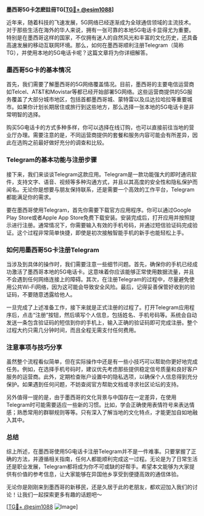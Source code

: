**墨西哥5G卡怎麽註冊TG[[TG💪+ @esim1088](https://t.me/s/esim1088)]**

近年来，随着科技的飞速发展，5G网络已经逐渐成为全球通信领域的主流技术。对于那些生活在海外的华人来说，拥有一张可靠的本地5G电话卡显得尤为重要。特别是在墨西哥这样的国家，不仅拥有迷人的自然风光和丰富的文化历史，还具备高速发展的移动互联网环境。那么，如何在墨西哥顺利注册Telegram（简称TG），并使用本地的5G电话卡呢？这篇文章将为你详细解答。

### 墨西哥5G卡的基本情况

首先，我们需要了解墨西哥的5G网络覆盖情况。目前，墨西哥的主要电信运营商如Telcel、AT&T和Movistar等都已经开始部署5G网络。这些运营商提供的5G服务覆盖了大部分城市地区，包括首都墨西哥城、蒙特雷以及瓜达拉哈拉等重要城市。如果你计划长期居住或旅行到这些地方，那么选择一张本地的5G电话卡是非常明智的选择。

购买5G电话卡的方式多种多样，你可以选择在线订购，也可以直接前往当地的营业厅办理。需要注意的是，不同运营商提供的套餐和服务内容可能会有所差异，因此在选购之前最好做好充分的调查和比较。

### Telegram的基本功能与注册步骤

接下来，我们来谈谈Telegram这款应用。Telegram是一款功能强大的即时通讯软件，支持文字、语音、视频等多种沟通方式，并且以其高度的安全性和隐私保护而闻名。无论你是想要与朋友保持联系，还是需要一个高效的工作平台，Telegram都能满足你的需求。

要在墨西哥使用Telegram，首先你需要下载官方应用程序。你可以通过Google Play Store或者Apple App Store免费下载安装。安装完成后，打开应用并按照提示进行注册。通常情况下，你需要输入有效的手机号码，并通过短信验证码完成验证。这个过程非常简单快捷，即使是初次接触智能手机的新手也能轻松上手。

### 如何用墨西哥5G卡注册Telegram

当涉及到具体的操作时，我们需要注意一些细节问题。首先，确保你的手机已经成功激活了墨西哥本地的5G电话卡。这意味着你应该能够正常使用数据流量，并且不会遇到任何网络连接上的障碍。其次，在注册Telegram的过程中，尽量避免使用公共Wi-Fi网络，因为这可能会导致安全风险。最后，记得妥善保管好收到的验证码，不要随意透露给他人。

一旦完成了上述准备工作，接下来就是正式注册的过程了。打开Telegram应用程序后，点击“注册”按钮，然后填写个人信息，包括姓名、手机号码等。系统会自动发送一条包含验证码的短信到你的手机上，输入正确的验证码即可完成注册。整个过程大约只需几分钟时间，而且全程无需支付任何费用。

### 注意事项与技巧分享

虽然整个流程看似简单，但在实际操作中还是有一些小技巧可以帮助你更好地完成任务。例如，在选择手机号码时，建议优先考虑那些提供稳定信号质量和良好客户服务的运营商。此外，定期检查账户设置中的隐私选项，以确保个人信息得到充分保护。如果遇到任何问题，不妨查阅官方帮助文档或寻求社区论坛的支持。

另外值得一提的是，由于墨西哥的文化背景与中国存在一定差异，在使用Telegram时可能需要适应一些新的习惯。比如，学会正确使用表情符号来表达情感；熟悉常用的群聊规则等等。只有深入了解当地的文化特点，才能更加自如地融入其中。

### 总结

综上所述，在墨西哥使用5G电话卡注册Telegram并不是一件难事。只要掌握了正确的方法，并遵循相关指南，任何人都能顺利完成这一过程。无论是为了日常生活还是职业发展，Telegram都将成为你不可或缺的好帮手。希望本文能够为大家提供有价值的参考信息，让大家能够在异国他乡享受到便捷高效的通信体验。

无论你是刚刚来到墨西哥的新移民，还是久居于此的老朋友，都欢迎加入我们的讨论！让我们一起探索更多有趣的话题吧～ 

[[TG💪+ @esim1088](https://t.me/s/esim1088) ![Image](https://i.postimg.cc/4NQfJmqS/Snipaste-2025-05-13-00-14-12.png)]